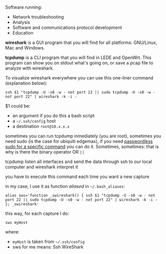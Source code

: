 Software running:

- Network troubleshooting
- Analysis
- Software and communications protocol development
- Education

**wireshark** is a GUI program that you will find for all platforms: GNU/Linux, Mac and Windows.

**tcpdump** is a CLI program that you will find in LEDE and OpenWrt. This program can show you on stdout what's going on, or save a pcap file to analyze with wireshark.

To visualize wireshark everywhere you can use this one-liner command (explanation below):

`ssh $1 "tcpdump -U -s0 -w - not port 22 || sudo tcpdump -U -s0 -w - not port 22" | wireshark -k -i -`

$1 could be:
- an argument if you do this a bash script
- a `~/.ssh/config` host
- a destination `root@10.x.x.x`

sometimes you can run tcpdump inmediately (you are root), sometimes you need sudo (is the case for ubiquiti edgemax), if you need [passwordless sudo for a specific command](http://askubuntu.com/questions/159007/how-do-i-run-specific-sudo-commands-without-a-password) you can do it. Sometimes, sometimes: that is why is there the binary operator OR `||`

tcpdump listen all interfaces and send the data through ssh to our local computer and wireshark interpret it

you have to execute this command each time you want a new capture

in my case, I use it as function _aliased_ in `~/.bash_aliases`:

`alias sws='function _swireshark() { ssh $1 "tcpdump -U -s0 -w - not port 22 || sudo tcpdump -U -s0 -w - not port 22" | wireshark -k -i - }; _swireshark'`

this way, for each capture I do:

`sws myHost`

where:
- `myHost` is taken from `~/.ssh/config`
- sws for me means: Ssh WireShark
